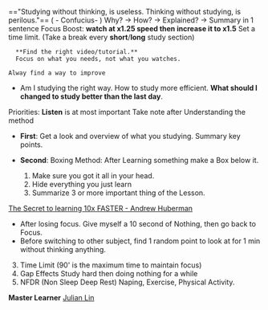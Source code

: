 =="Studying without thinking, is useless. Thinking without studying, is perilous."== 
( - Confucius- )
Why? -> How? -> Explained? -> Summary in 1 sentence 
Focus Boost:
	**watch at x1.25 speed then increase it to x1.5**
	Set a time limit. (Take a break every **short**/**long** study section)


	  **Find the right video/tutorial.**
	  Focus on what you needs, not what you watches.

	Alway find a way to improve
+ Am I studying the right way. How to study more efficient. **What should I changed to study better than the last day**.

Priorities: 
	**Listen** is at most important
	 Take note after Understanding the method


- **First**: Get a look and overview of what you studying. Summary key points.

- **Second**: 
	Boxing Method: After Learning something make a Box below it. 
	1) Make sure you got it all in your head. 
	2) Hide everything you just learn
	3) Summarize 3 or more important thing of the Lesson. 


[The Secret to learning 10x FASTER - Andrew Huberman ](https://youtu.be/r8MLGFbOhYM?si=ARAB-_mwRoddzS3W)
+ After losing focus. Give myself a 10 second of Nothing, then go back to Focus.
+ Before switching to other subject, find 1 random point to look at for 1 min without thinking anything. 

3) Time Limit (90' is the maximum time to maintain focus)
4) Gap Effects
	Study hard then doing nothing for a while
5) NFDR (Non Sleep Deep Rest)
	Naping, Exercise, Physical Activity.

**Master Learner**
[Julian Lin](https://www.youtube.com/@julian_wln/videos)
